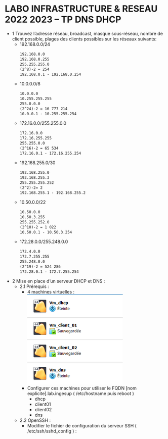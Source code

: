 # LABO INFRASTRUCTURE & RESEAU 2022 2023 – TP DNS DHCP
- 1 Trouvez l’adresse réseau, broadcast, masque sous-réseau, nombre de client possible, plages 
des clients possibles sur les réseaux suivants:
   - 192.168.0.0/24
     ```
     192.168.0.0
     192.168.0.255
     255.255.255.0
     (2^8)-2 = 254
     192.168.0.1 - 192.168.0.254
     ```
    - 10.0.0.0/8
      ```
      10.0.0.0
      10.255.255.255
      255.0.0.0
      (2^24)-2 = 16 777 214
      10.0.0.1 - 10.255.255.254
      ```
    - 172.16.0.0/255.255.0.0
      ```
      172.16.0.0
      172.16.255.255
      255.255.0.0
      (2^16)-2 = 65 534
      172.16.0.1 - 172.16.255.254
      ```
    - 192.168.255.0/30
      ```
      192.168.255.0
      192.168.255.3
      255.255.255.252
      (2^2)-2= 2
      192.168.255.1 - 192.168.255.2
      ```
    - 10.50.0.0/22
      ```
      10.50.0.0
      10.50.3.255
      255.255.252.0
      (2^10)-2 = 1 022
      10.50.0.1 - 10.50.3.254
      ```
    - 172.28.0.0/255.248.0.0
      ```
      172.4.0.0
      172.7.255.255
      255.248.0.0
      (2^19)-2 = 524 286
      172.28.0.1 - 172.7.255.254
      ```
- 2 Mise en place d’un serveur DHCP et DNS :
  - 2.1 Prérequis :
     -  4 machines virtuelles :
    ![vm](/pics/vm.png)
    - Configurer ces machines pour utiliser le FQDN [nom explicite].lab.ingesup 
( /etc/hostname puis reboot )
       - dhcp 
       - client01
       - client02
       - dns
  - 2.2 OpenSSH :
    - Modifier le fichier de configuration du serveur SSH ( /etc/ssh/sshd_config ) :
    
